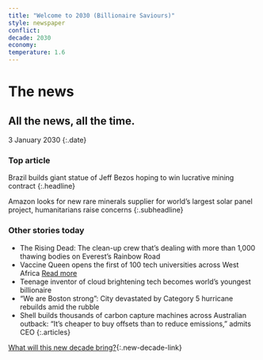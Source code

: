 ```yaml
---
title: "Welcome to 2030 (Billionaire Saviours)"
style: newspaper
conflict: 
decade: 2030
economy: 
temperature: 1.6
---
```


# The news

## All the news, all the time.

3 January 2030
{:.date}

### Top article

Brazil builds giant statue of Jeff Bezos hoping to win lucrative mining contract
{:.headline}

Amazon looks for new rare minerals supplier for world’s largest solar panel project, humanitarians raise concerns
{:.subheadline}

### Other stories today

- The Rising Dead: The clean-up crew that’s dealing with more than 1,000 thawing bodies on Everest’s Rainbow Road
- Vaccine Queen opens the first of 100 tech universities across West Africa [Read more](story_vaccine-queen.html)
- Teenage inventor of cloud brightening tech becomes world’s youngest billionaire
- “We are Boston strong”: City devastated by Category 5 hurricane rebuilds amid the rubble
- Shell builds thousands of carbon capture machines across Australian outback: “It’s cheaper to buy offsets than to reduce emissions,” admits CEO
{:.articles}

[What will this new decade bring?](chapter_grassroots-inequality-rebellion.html){:.new-decade-link}
